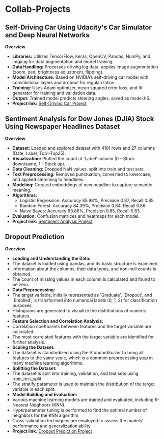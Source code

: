 # Collab-Projects

## Self-Driving Car Using Udacity's Car Simulator and Deep Neural Networks
**Overview**
- **Libraries:** Utilizes TensorFlow, Keras, OpenCV, Pandas, NumPy, and imgaug for data augmentation and model training.
- **Data Handling:** Processes driving log data, applies image augmentation (zoom, pan, brightness adjustment, flipping).
- **Model Architecture:** Based on NVIDIA’s self-driving car model with convolutional layers and dropout for regularization.
- **Training:** Uses Adam optimizer, mean squared error loss, and fit generator for training and validation data.
- **Output:** Trained model predicts steering angles, saved as model.h5.
- **Project link:** [Self-Driving Car Project](https://colab.research.google.com/drive/1nxco8RgT_wpQj4ezQsa9BLcfMnX--1hg?usp=sharing)

## Sentiment Analysis for Dow Jones (DJIA) Stock Using Newspaper Headlines Dataset
**Overview**
- **Dataset:** Loaded and explored dataset with 4101 rows and 27 columns (Date, Label, Top1-Top25).
- **Visualization:** Plotted the count of 'Label' column (0 - Stock down/same, 1 - Stock up).
- **Data Cleaning:** Dropped NaN values, split into train and test sets.
- **Text Preprocessing:** Removed punctuation, converted to lowercase, and applied stemming to headlines.
- **Modeling:** Created embeddings of new headline to capture semantic meaning.
- **Algorithms:**
  - Logistic Regression: Accuracy 85.98%, Precision 0.87, Recall 0.85.
  - Random Forest: Accuracy 84.39%, Precision 0.84, Recall 0.86.
  - Naive Bayes: Accuracy 83.86%, Precision 0.85, Recall 0.83.
- **Evaluation:** Confusion matrices and heatmaps for each model.
- **Project link:** [Sentiment Analysis Project](https://colab.research.google.com/drive/1ipkMaSJcg_lpyxG6JuL3ggV9KW-nfgZI?usp=sharing)

## Dropout Prediction
**Overview**
- **Loading and Understanding the Data:**
- The dataset is loaded using pandas, and its basic structure is examined.
- Information about the columns, their data types, and non-null counts is obtained.
- The count of missing values in each column is calculated and found to be zero.
- **Data Preprocessing:**
- The target variable, initially represented as 'Graduate', 'Dropout', and 'Enrolled', is transformed into numerical labels (0, 1, 2) for classification purposes.
- Histograms are generated to visualize the distributions of numeric features.
- **Feature Selection and Correlation Analysis:**
- Correlation coefficients between features and the target variable are calculated.
- The most correlated features with the target variable are identified for further analysis.
- **Scaling the Dataset:**
- The dataset is standardized using the StandardScaler to bring all features to the same scale, which is a common preprocessing step in many machine learning algorithms.
- **Splitting the Dataset:**
- The dataset is split into training, validation, and test sets using train_test_split.
- The stratify parameter is used to maintain the distribution of the target variable in each split.
- **Model Building and Evaluation:**
- Various machine learning models are trained and evaluated, including K-Nearest Neighbors (KNN).
- Hyperparameter tuning is performed to find the optimal number of neighbors for the KNN algorithm.
- Cross-validation techniques are employed to assess the models' performance and generalization ability.
- **Project link:** [Dropout Prediction Project](https://colab.research.google.com/drive/1w2uQdXLjNh4inV-eLH1PmpjHs_ZGwmCH?usp=sharing)
